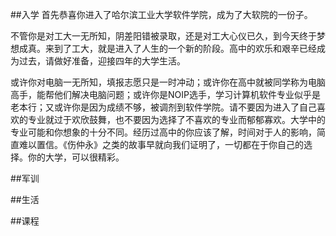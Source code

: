 ##入学
首先恭喜你进入了哈尔滨工业大学软件学院，成为了大软院的一份子。

不管你是对工大一无所知，阴差阳错被录取，还是对工大心仪已久，到今天终于梦想成真。来到了工大，就是进入了人生的一个新的阶段。高中的欢乐和艰辛已经成为过去，请做好准备，迎接四年的大学生活。

或许你对电脑一无所知，填报志愿只是一时冲动；或许你在高中就被同学称为电脑高手，能帮他们解决电脑问题；或许你是NOIP选手，学习计算机软件专业似乎是老本行；又或许你是因为成绩不够，被调剂到软件学院。请不要因为进入了自己喜欢的专业就过于欢欣鼓舞，也不要因为选择了不喜欢的专业而郁郁寡欢。大学中的专业可能和你想象的十分不同。经历过高中的你应该了解，时间对于人的影响，简直难以置信。《伤仲永》之类的故事早就向我们证明了，一切都在于你自己的选择。你的大学，可以很精彩。

##军训

##生活

##课程
